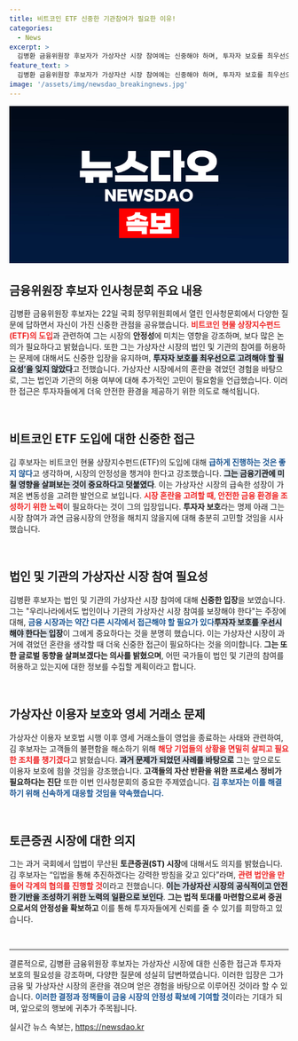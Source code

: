 ```yaml
---
title: 비트코인 ETF 신중한 기관참여가 필요한 이유!
categories:
  - News
excerpt: >
  김병환 금융위원장 후보자가 가상자산 시장 참여에는 신중해야 하며, 투자자 보호를 최우선으로 고려해야 한다고 강조했다. 비트코인 ETF 도입에 대한 장기적인 검토 의지를 밝히며, 법인 및 기관의 가상자산 시장 참여는 조심스럽게 접근해야 한다고 덧붙였다.
feature_text: >
  김병환 금융위원장 후보자가 가상자산 시장 참여에는 신중해야 하며, 투자자 보호를 최우선으로 고려해야 한다고 강조했다. 비트코인 ETF 도입에 대한 장기적인 검토 의지를 밝히며, 법인 및 기관의 가상자산 시장 참여는 조심스럽게 접근해야 한다고 덧붙였다.
image: '/assets/img/newsdao_breakingnews.jpg'
---
```


<p><img src="/assets/img/newsdao_breakingnews.jpg" alt="flaretime 속보" /></p>

<h2 data-ke-size="size26">금융위원장 후보자 인사청문회 주요 내용</h2>

<p data-ke-size="size16">김병환 금융위원장 후보자는 22일 국회 정무위원회에서 열린 인사청문회에서 다양한 질문에 답하면서 자신이 가진 신중한 관점을 공유했습니다. <b><span style="color: #ee2323;">비트코인 현물 상장지수펀드(ETF)의 도입</span></b>과 관련하여 그는 시장의 <b>안정성</b>에 미치는 영향을 강조하며, 보다 많은 논의가 필요하다고 밝혔습니다. 또한 그는 가상자산 시장의 법인 및 기관의 참여를 허용하는 문제에 대해서도 신중한 입장을 유지하며, <b><span style="background-color: #21538527;">투자자 보호를 최우선으로 고려해야 할 필요성’을 잊지 않았다</span></b>고 전했습니다. 가상자산 시장에서의 혼란을 겪었던 경험을 바탕으로, 그는 법인과 기관의 허용 여부에 대해 추가적인 고민이 필요함을 언급했습니다. 이러한 접근은 투자자들에게 더욱 안전한 환경을 제공하기 위한 의도로 해석됩니다.</p>

<p data-ke-size="size16">&nbsp;</p>

<h2 data-ke-size="size26">비트코인 ETF 도입에 대한 신중한 접근</h2>

<p data-ke-size="size16">김 후보자는 비트코인 현물 상장지수펀드(ETF)의 도입에 대해 <b><span style="color: #1a5490;">급하게 진행하는 것은 좋지 않다</span></b>고 생각하며, 시장의 안정성을 챙겨야 한다고 강조했습니다. <b><span style="background-color: #21538527;">그는 금융기관에 미칠 영향을 살펴보는 것이 중요하다고 덧붙였다</span></b>. 이는 가상자산 시장의 급속한 성장이 가져온 변동성을 고려한 발언으로 보입니다. <b><span style="color: #ee2323;">시장 혼란을 고려할 때, 안전한 금융 환경을 조성하기 위한 노력</span></b>이 필요하다는 것이 그의 입장입니다. <b>투자자 보호</b>라는 명제 아래 그는 시장 참여가 과연 금융시장의 안정을 해치지 않을지에 대해 충분히 고민할 것임을 시사했습니다.</p>

<p data-ke-size="size16">&nbsp;</p>

<h2 data-ke-size="size26">법인 및 기관의 가상자산 시장 참여 필요성</h2>

<p data-ke-size="size16">김병환 후보자는 법인 및 기관의 가상자산 시장 참여에 대해 <b>신중한 입장</b>을 보였습니다. 그는 "우리나라에서도 법인이나 기관의 가상자산 시장 참여를 보장해야 한다"는 주장에 대해, <b><span style="color: #1a5490;">금융 시장과는 약간 다른 시각에서 접근해야 할 필요가 있다</span></b고 말했습니다. <b><span style="background-color: #21538527;">투자자 보호를 우선시해야 한다는 입장</span></b>이 그에게 중요하다는 것을 분명히 했습니다. 이는 가상자산 시장이 과거에 겪었던 혼란을 생각할 때 더욱 신중한 접근이 필요하다는 것을 의미합니다. <b>그는 또한 글로벌 동향을 살펴보겠다는 의사를 밝혔으며</b>, 어떤 국가들이 법인 및 기관의 참여를 허용하고 있는지에 대한 정보를 수집할 계획이라고 합니다.</p>

<p data-ke-size="size16">&nbsp;</p>

<h2 data-ke-size="size26">가상자산 이용자 보호와 영세 거래소 문제</h2>

<p data-ke-size="size16">가상자산 이용자 보호법 시행 이후 영세 거래소들이 영업을 종료하는 사태와 관련하여, 김 후보자는 고객들의 불편함을 해소하기 위해 <b><span style="color: #ee2323;">해당 기업들의 상황을 면밀히 살피고 필요한 조치를 챙기겠다</span></b>고 밝혔습니다. <b><span style="background-color: #21538527;">과거 문제가 되었던 사례를 바탕으로</span></b> 그는 앞으로도 이용자 보호에 힘쓸 것임을 강조했습니다. <b>고객들의 자산 반환을 위한 프로세스 정비가 필요하다는 진단</b> 또한 이번 인사청문회의 중요한 주제였습니다. <b><span style="color: #1a5490;">김 후보자는 이를 해결하기 위해 신속하게 대응할 것임을 약속했습니다.</span></b></p>

<p data-ke-size="size16">&nbsp;</p>

<h2 data-ke-size="size26">토큰증권 시장에 대한 의지</h2>

<p data-ke-size="size16">그는 과거 국회에서 입법이 무산된 <b>토큰증권(ST) 시장</b>에 대해서도 의지를 밝혔습니다. 김 후보자는 “입법을 통해 추진하겠다는 강력한 방침을 갖고 있다”라며, <b><span style="color: #ee2323;">관련 법안을 만들어 각계의 협의를 진행할 것</span></b>이라고 전했습니다. <b><span style="background-color: #21538527;">이는 가상자산 시장의 공식적이고 안전한 기반을 조성하기 위한 노력의 일환으로 보인다</span></b>. <b>그는 법적 토대를 마련함으로써 증권으로서의 안정성을 확보하고</b> 이를 통해 투자자들에게 신뢰를 줄 수 있기를 희망하고 있습니다.</p>

<p data-ke-size="size16">&nbsp;</p>

<hr />

<p data-ke-size="size16">결론적으로, 김병환 금융위원장 후보자는 가상자산 시장에 대한 신중한 접근과 투자자 보호의 필요성을 강조하며, 다양한 질문에 성실히 답변하였습니다. 이러한 입장은 그가 금융 및 가상자산 시장의 혼란을 겪으며 얻은 경험을 바탕으로 이루어진 것이라 할 수 있습니다. <b><span style="color: #1a5490;">이러한 결정과 정책들이 금융 시장의 안정성 확보에 기여할 것</span></b>이라는 기대가 되며, 앞으로의 행보에 귀추가 주목됩니다.</p>
실시간 뉴스 속보는, <a href="https://newsdao.kr" rel="dofollow">https://newsdao.kr</a>


